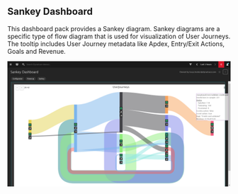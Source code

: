 ## Sankey Dashboard
This dashboard pack provides a Sankey diagram. Sankey diagrams are a specific type of flow diagram that is used for visualization of User Journeys. The tooltip includes User Journey metadata like Apdex, Entry/Exit Actions, Goals and Revenue.

![Sankey](Sankey.png)
